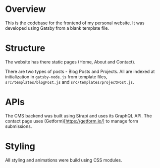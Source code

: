 # Overview

This is the codebase for the frontend of my personal website. It was developed using Gatsby from a blank template file.

# Structure

The website has there static pages (Home, About and Contact).

There are two types of posts - Blog Posts and Projects. All are indexed at initialization in `gatsby-node.js` from template files, `src/templates/blogPost.js` and `src/templates/projectPost.js`.

# APIs

The CMS backend was built using Strapi and uses its GraphQL API.
The contact page uses (Getform)[https://getform.io/] to manage form submissions.

# Styling

All styling and animations were build using CSS modules.

